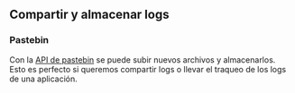 ## Compartir y almacenar logs

### Pastebin
Con la [API de pastebin](https://pastebin.com/api) se puede subir nuevos archivos y almacenarlos. Esto es perfecto si queremos compartir logs o llevar el traqueo de los logs de una aplicación.

